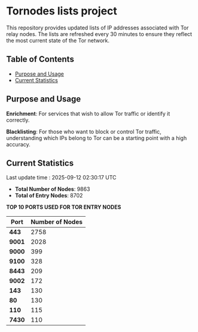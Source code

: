 # Tornodes lists project

This repository provides updated lists of IP addresses associated with Tor relay nodes. The lists are refreshed every 30 minutes to ensure they reflect the most current state of the Tor network.

## Table of Contents

- [Purpose and Usage](#purpose-and-usage)
- [Current Statistics](#current-statistics)


## Purpose and Usage

**Enrichment**: For services that wish to allow Tor traffic or identify it correctly.

**Blacklisting**: For those who want to block or control Tor traffic, understanding which IPs belong to Tor can be a starting point with a high accuracy.

## Current Statistics

Last update time : 2025-09-12 02:30:17 UTC

- **Total Number of Nodes**: 9863
- **Total of Entry Nodes**: 8702

**TOP 10 PORTS USED FOR TOR ENTRY NODES**

| **Port** | **Number of Nodes** |
|------|-----------------|
| **443**   | 2758  |
| **9001**   | 2028  |
| **9000**   | 399  |
| **9100**   | 328  |
| **8443**   | 209  |
| **9002**   | 172  |
| **143**   | 130  |
| **80**   | 130  |
| **110**   | 115  |
| **7430**   | 110  |

